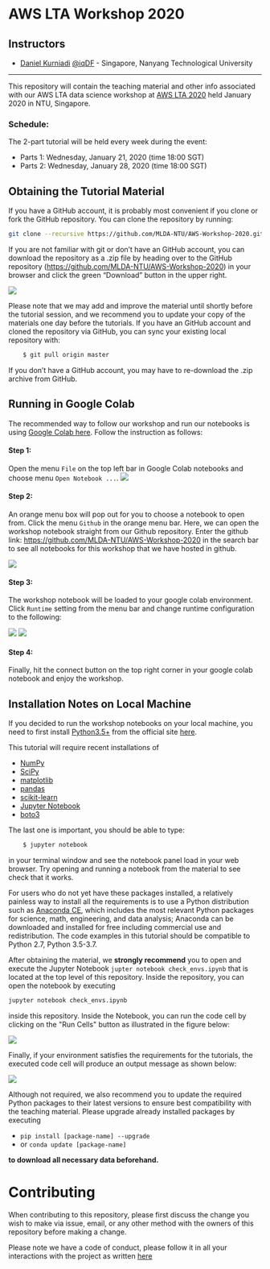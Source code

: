 AWS LTA Workshop 2020
================================


Instructors
-----------

- [Daniel Kurniadi](https://www.linkedin.com/in/danielkur/)  [@iqDF](https://github.com/iqDF) - Singapore, Nanyang Technological University
---


This repository will contain the teaching material and other info associated with our AWS LTA data science workshop
at [AWS LTA 2020](https://github.com/MLDA-NTU) held January 2020 in NTU, Singapore.

### Schedule:

The 2-part tutorial will be held every week during the event:

- Parts 1: Wednesday, January 21, 2020 (time 18:00 SGT) 
- Parts 2: Wednesday, January 28, 2020 (time 18:00 SGT)


Obtaining the Tutorial Material
------------------


If you have a GitHub account, it is probably most convenient if you clone or
fork the GitHub repository. You can clone the repository by running:

```bash
git clone --recursive https://github.com/MLDA-NTU/AWS-Workshop-2020.git

```

 If you are not familiar with git or don’t have an
GitHub account, you can download the repository as a .zip file by heading over
to the GitHub repository (https://github.com/MLDA-NTU/AWS-Workshop-2020) in
your browser and click the green “Download” button in the upper right.

![](docs/assets/download-repo.png)

Please note that we may add and improve the material until shortly before the
tutorial session, and we recommend you to update your copy of the materials one
day before the tutorials. If you have an GitHub account and cloned the
repository via GitHub, you can sync your existing local repository with:

```bash
    $ git pull origin master
```

If you don’t have a GitHub account, you may have to re-download the .zip
archive from GitHub.


Running in Google Colab
------------------
The recommended way to follow our workshop and run our notebooks is using [Google Colab here](https://colab.research.google.com/). Follow the instruction as follows:

#### Step 1:
Open the menu `File` on the top left bar in Google Colab notebooks and choose menu `Open Notebook ...`.
![](docs/assets/gcolab1.png)

#### Step 2:
An orange menu box will pop out for you to choose a notebook to open from. Click the menu `Github` in the orange menu bar. Here, we can open the workshop notebook straight from our Github repository. Enter the github link: https://github.com/MLDA-NTU/AWS-Workshop-2020 in the search bar to see all notebooks for this workshop that we have hosted in github.

![](docs/assets/gcolab2.png)


#### Step 3:
The workshop notebook will be loaded to your google colab environment. Click `Runtime` setting from the menu bar and change runtime configuration to the following:

![](docs/assets/gcolab3.png)
![](docs/assets/gcolab4.png)

#### Step 4:
Finally, hit the connect button on the top right corner in your google colab notebook and enjoy the workshop.


Installation Notes on Local Machine
------------------
If you decided to run the workshop notebooks on your local machine, you need to first install [Python3.5+](https://www.python.org/downloads/) from the official site [here](https://www.python.org/downloads/).

This tutorial will require recent installations of

- [NumPy](http://www.numpy.org)
- [SciPy](http://www.scipy.org)
- [matplotlib](http://matplotlib.org)
- [pandas](http://pandas.pydata.org)
- [scikit-learn](http://scikit-learn.org/stable/)
- [Jupyter Notebook](http://jupyter.org)
- [boto3](https://boto3.readthedocs.io/)

The last one is important, you should be able to type:
``` bash
    $ jupyter notebook
```
in your terminal window and see the notebook panel load in your web browser.
Try opening and running a notebook from the material to see check that it works.

For users who do not yet have these  packages installed, a relatively
painless way to install all the requirements is to use a Python distribution
such as [Anaconda CE](http://store.continuum.io/ "Anaconda CE"), which includes
the most relevant Python packages for science, math, engineering, and
data analysis; Anaconda can be downloaded and installed for free
including commercial use and redistribution.
The code examples in this tutorial should be compatible to Python 2.7,
Python 3.5-3.7.

After obtaining the material, we **strongly recommend** you to open and execute
the Jupyter Notebook `jupter notebook check_envs.ipynb` that is located at the
top level of this repository. Inside the repository, you can open the notebook
by executing

```bash
jupyter notebook check_envs.ipynb
```

inside this repository. Inside the Notebook, you can run the code cell by
clicking on the "Run Cells" button as illustrated in the figure below:

![](docs/assets/check_env-1.png)


Finally, if your environment satisfies the requirements for the tutorials, the
executed code cell will produce an output message as shown below:

![](AWS/assets/check_env-2.png)

Although not required, we also recommend you to update the required Python
packages to their latest versions to ensure best compatibility with the
teaching material. Please upgrade already installed packages by executing

- `pip install [package-name] --upgrade`  
- or `conda update [package-name]`


**to download all necessary data beforehand.**


Contributing
=======

When contributing to this repository, please first discuss the change you wish to make via issue,
email, or any other method with the owners of this repository before making a change. 

Please note we have a code of conduct, please follow it in all your interactions with the project as written [here](docs/CONTRIBUTING.md)
